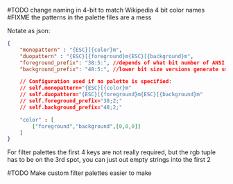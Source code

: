 #TODO change naming in 4-bit to match Wikipedia 4 bit color names
#FIXME the patterns in the palette files are a mess

Notate as json:
```json
{
    "monopattern" : "{ESC}[{color}m",
    "duopattern" : "{ESC}[{foreground}m{ESC}[{background}m",
    "foreground_prefix": "38:5:", //depends of what bit number of ANSI you are using in your palette
    "background_prefix": "48:5:", //lower bit size versions generate smaller --output .txt files

    // Configuration used if no palette is specified:
    // self.monopattern="{ESC}[{color}m"
    // self.duopattern="{ESC}[{foreground}m{ESC}[{background}m"
    // self.foreground_prefix="38;2;"
    // self.background_prefix="48;2;"

    "color" : [
        ["foreground","background",[0,0,0]]
    ]
}
```

For filter palettes the first 4 keys are not really required, but the rgb tuple has to be on the 3rd spot, you can just out empty strings into the first 2

#TODO Make custom filter palettes easier to make
